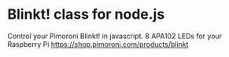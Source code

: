 # Blinkt! class for node.js

Control your Pimoroni Blinkt! in javascript. 8 APA102 LEDs for your Raspberry Pi https://shop.pimoroni.com/products/blinkt